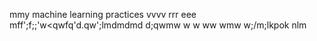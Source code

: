 mmy machine learning practices
vvvv
rrr
eee
mff';f;;'w<qwfq'd.qw';lmdmdmd d;qwmw w w ww wmw w;/m;lkpok  nlm
